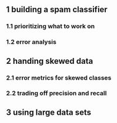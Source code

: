 ## 1 building a spam classifier
### 1.1 prioritizing what to work on
### 1.2 error analysis
## 2 handing skewed data
### 2.1 error metrics for skewed classes
### 2.2 trading off precision and recall
## 3 using large data sets
